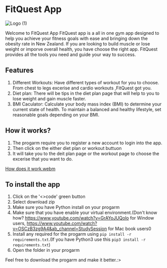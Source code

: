 # FitQuest App
![Logo (1)](https://github.com/IDKJW/FitQuest/assets/124316245/3f5ef78e-326b-46f3-9daa-d7dc2561f7d2)




Welcome to FitQuest App
FitQuest app is a all in one gym app designed to help you achieve your fitness goals with ease and bringing down the obesity rate in New Zealand. If you are looking to build muscle or lose weight or imporve overall health, you have choose the right app. FitQuest provides all the tools you need and guide your way to success. 

## Features
1. Different Workouts: Have different types of workout for you to choose. From chest to legs excerise and cardio workouts ,FitQuest got you.
2. Diet plan: There will be tips in the diet plan page that will help to you to lose weight and gain muscle faster.
3. BMI Caculator: Calculate your body mass index (BMI) to determine your current state of health. To maintain a balanced and healthy lifestyle, set reasonable goals depending on your BMI.

## How it works?
1. The progarm require you to register a new account to login into the app.
2. Then click on the either diet plan or workout buttuon
3. It will take you to the deit plan page or the workout page to choose the excerise that you want to do.

[How does it work.webm](https://github.com/IDKJW/FitQuest/assets/124316245/b43299c8-8e57-45d2-8a46-79141f4983c2)

## To install the app
1. Click on the '<>code' green button
2. Select download zip
3. Make sure you have Python install on your progarm
4. Make sure that you have enable your virtual environment.(Don't know how? https://www.youtube.com/watch?v=GrAYoJUQolo for Window users, https://www.youtube.com/watch?v=OSCzB3zg9A4&ab_channel=StudySession for Mac book users0
5. Install any required for the progarm using `pip install -r requirements.txt`.(If you have Python3 use this `pip3 install -r requirements.txt`)
6. Open the folder in your progarm

Feel free to download the progarm and make it better.:>

